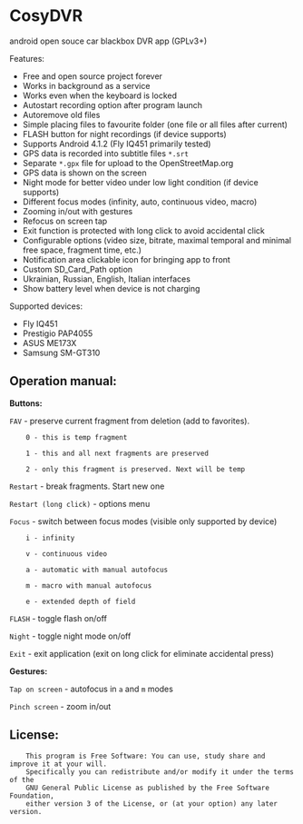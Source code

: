 CosyDVR
=======

android open souce car blackbox DVR app (GPLv3+)

Features:
- Free and open source project forever
- Works in background as a service
- Works even when the keyboard is locked
- Autostart recording option after program launch
- Autoremove old files
- Simple placing files to favourite folder (one file or all files after current)
- FLASH button for night recordings (if device supports)
- Supports Android 4.1.2 (Fly IQ451 primarily tested)
- GPS data is recorded into subtitle files `*.srt`
- Separate `*.gpx` file for upload to the OpenStreetMap.org
- GPS data is shown on the screen
- Night mode for better video under low light condition (if device supports)
- Different focus modes (infinity, auto, continuous video, macro)
- Zooming in/out  with gestures
- Refocus on screen tap
- Exit function is protected with long click to avoid accidental click
- Configurable options (video size, bitrate, maximal temporal and minimal free space, fragment time, etc.)
- Notification area clickable icon for bringing app to front
- Custom SD_Card_Path option
- Ukrainian, Russian, English, Italian interfaces
- Show battery level when device is not charging

Supported devices:
- Fly IQ451
- Prestigio PAP4055
- ASUS ME173X
- Samsung SM-GT310

Operation manual:
---

**Buttons:**

`FAV` - preserve current fragment from deletion (add to favorites).

        0 - this is temp fragment
        
        1 - this and all next fragments are preserved
        
        2 - only this fragment is preserved. Next will be temp
        
`Restart` - break fragments. Start new one

`Restart (long click)` - options menu

`Focus` - switch between focus modes (visible only supported by device)

        i - infinity
        
        v - continuous video
        
        a - automatic with manual autofocus
        
        m - macro with manual autofocus
        
        e - extended depth of field
        
`FLASH` - toggle flash on/off

`Night` - toggle night mode on/off

`Exit` - exit application (exit on long click for eliminate accidental press)

**Gestures:**

`Tap on screen` - autofocus in `a` and `m` modes

`Pinch screen` - zoom in/out

License:
---
        This program is Free Software: You can use, study share and improve it at your will. 
        Specifically you can redistribute and/or modify it under the terms of the 
        GNU General Public License as published by the Free Software Foundation, 
        either version 3 of the License, or (at your option) any later version.

